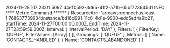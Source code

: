 2024-11-28T07:23:01.509Z	d4ef0592-3d65-41f2-a71b-65bf723645d1	INFO	**** Metric Command ****** {
  ResourceArn: 'arn:aws:connect:us-east-1:768637739934:instance/bd16d991-11c8-4d1e-9900-edd5ed4a9b21',
  StartTime: 2024-11-27T00:00:00.000Z,
  EndTime: 2024-11-27T23:59:59.000Z,
  Interval: { IntervalPeriod: 'DAY' },
  Filters: [ { FilterKey: 'QUEUE', FilterValues: [Array] } ],
  Groupings: [ 'QUEUE' ],
  Metrics: [ { Name: 'CONTACTS_HANDLED' }, { Name: 'CONTACTS_ABANDONED' } ]
